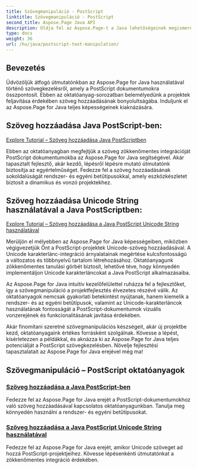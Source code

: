 ```yaml
---
title: Szövegmanipuláció - PostScript
linktitle: Szövegmanipuláció - PostScript
second_title: Aspose.Page Java API
description: Oldja fel az Aspose.Page-t a Java lehetőségeinek megismerésére a PostScript oktatóanyagok segítségével. Könnyen hozzáadhat szöveget, beleértve a Unicode karakterláncokat is, hogy javítsa projektjeit.
type: docs
weight: 36
url: /hu/java/postscript-text-manipulation/
---
```


## Bevezetés

Üdvözöljük átfogó útmutatónkban az Aspose.Page for Java használatával történő szövegkezelésről, amely a PostScript dokumentumokra összpontosít. Ebben az oktatóanyag-sorozatban belemélyedünk a projektek feljavítása érdekében szöveg hozzáadásának bonyolultságába. Induljunk el az Aspose.Page for Java teljes képességeinek kiaknázására.

## Szöveg hozzáadása Java PostScript-ben:
[Explore Tutorial – Szöveg hozzáadása Java PostScriptben](./add-text/)

Ebben az oktatóanyagban megfejtjük a szöveg zökkenőmentes integrációját PostScript dokumentumokba az Aspose.Page for Java segítségével. Akár tapasztalt fejlesztő, akár kezdő, lépésről lépésre mutató útmutatónk biztosítja az egyértelműséget. Fedezze fel a szöveg hozzáadásának sokoldalúságát rendszer- és egyéni betűtípusokkal, amely eszközkészletet biztosít a dinamikus és vonzó projektekhez.

## Szöveg hozzáadása Unicode String használatával a Java PostScriptben:
[Explore Tutorial – Szöveg hozzáadása a Java PostScript Unicode String használatával](./add-text-unicode/)

Merüljön el mélyebben az Aspose.Page for Java képességeiben, miközben végigvezetjük Önt a PostScript-projektek Unicode-szöveg hozzáadásával. A Unicode karakterlánc-integráció árnyalatainak megértése kulcsfontosságú a változatos és többnyelvű tartalom létrehozásához. Oktatóanyagunk zökkenőmentes tanulási görbét biztosít, lehetővé téve, hogy könnyedén implementáljon Unicode karakterláncokat a Java PostScript alkalmazásaiba.

Az Aspose.Page for Java intuitív kezelőfelülettel ruházza fel a fejlesztőket, így a szövegmanipuláció a projektfejlesztés élvezetes részévé válik. Az oktatóanyagok nemcsak gyakorlati betekintést nyújtanak, hanem kiemelik a rendszer- és az egyéni betűtípusok, valamint az Unicode-karakterláncok használatának fontosságát a PostScript-dokumentumok vizuális vonzerejének és funkcionalitásának javítása érdekében.

Akár finomítani szeretné szövegmanipulációs készségeit, akár új projektbe kezd, oktatóanyagaink értékes forrásként szolgálnak. Kövesse a lépést, kísérletezzen a példákkal, és aknázza ki az Aspose.Page for Java teljes potenciálját a PostScript szövegkezelésben. Növelje fejlesztési tapasztalatait az Aspose.Page for Java erejével még ma!
## Szövegmanipuláció – PostScript oktatóanyagok
### [Szöveg hozzáadása a Java PostScript-ben](./add-text/)
Fedezze fel az Aspose.Page for Java erejét a PostScript-dokumentumokhoz való szöveg hozzáadásával kapcsolatos oktatóanyagunkban. Tanulja meg könnyedén használni a rendszer- és egyéni betűtípusokat.
### [Szöveg hozzáadása a Java PostScript Unicode String használatával](./add-text-unicode/)
Fedezze fel az Aspose.Page for Java erejét, amikor Unicode szöveget ad hozzá PostScript-projektjeihez. Kövesse lépésenkénti útmutatónkat a zökkenőmentes integráció érdekében.